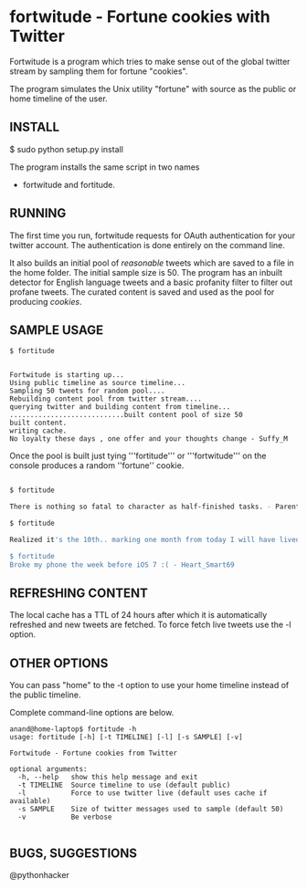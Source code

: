 fortwitude - Fortune cookies with Twitter
========================================

Fortwitude is a program which tries to make sense out of
the global twitter stream by sampling them for fortune
"cookies".

The program simulates the Unix utility "fortune" with
source as the public or home timeline of the user.

INSTALL
-------

$ sudo python setup.py install

The program installs the same script in two names
 - fortwitude and fortitude.

RUNNING
-------

The first time you run, fortwitude requests for OAuth 
authentication for your twitter account. The authentication
is done entirely on the command line.

It also builds an initial pool of *reasonable* tweets which
are saved to a file in the home folder. The initial sample
size is 50. The program has an inbuilt detector for English
language tweets and a basic profanity filter to filter out
profane tweets. The curated content is saved and used as 
the pool for producing *cookies*.

SAMPLE USAGE
------------

```shell
$ fortitude 


Fortwitude is starting up...
Using public timeline as source timeline...
Sampling 50 tweets for random pool....
Rebuilding content pool from twitter stream....
querying twitter and building content from timeline...
............................built content pool of size 50
built content.
writing cache.
No loyalty these days , one offer and your thoughts change - Suffy_M
```

Once the pool is built just tying '''fortitude''' or '''fortwitude'''
on the console produces a random ''fortune'' cookie.

```bash

$ fortitude

There is nothing so fatal to character as half-finished tasks. - ParentClub80998

$ fortitude

Realized it's the 10th.. marking one month from today I will have lived 24 years. What a depressing birthday! Almost halfway to 50.. - TooCoolJess

$ fortitude 
Broke my phone the week before iOS 7 :( - Heart_Smart69

```

REFRESHING CONTENT
------------------
The local cache has a TTL of 24 hours after which it is automatically
refreshed and new tweets are fetched. To force fetch live tweets use
the -l option.

OTHER OPTIONS
-------------
You can pass "home" to the -t option to use your home timeline
instead of the public timeline. 

Complete command-line options are below.

```shell
anand@home-laptop$ fortitude -h
usage: fortitude [-h] [-t TIMELINE] [-l] [-s SAMPLE] [-v]

Fortwitude - Fortune cookies from Twitter

optional arguments:
  -h, --help   show this help message and exit
  -t TIMELINE  Source timeline to use (default public)
  -l           Force to use twitter live (default uses cache if available)
  -s SAMPLE    Size of twitter messages used to sample (default 50)
  -v           Be verbose
 
```

BUGS, SUGGESTIONS
-----------------
@pythonhacker 










